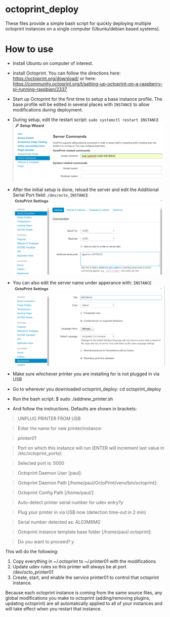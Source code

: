 # octoprint_deploy
These files provide a simple bash script for quickly deploying multiple octoprint instances on a single computer (Ubuntu/debian based systems).

# How to use
* Install Ubuntu on computer of interest.
* Install Octoprint. You can follow the directions here: https://octoprint.org/download/
or here: https://community.octoprint.org/t/setting-up-octoprint-on-a-raspberry-pi-running-raspbian/2337

* Start up Octoprint for the first time to setup a base instance profile. The base profile will be edited in several places with `INSTANCE` to allow modifications during deployment.
* During setup, edit the restart script: `sudo systemctl restart INSTANCE`
![alt text](/deploy_01.png)
* After the initial setup is done, reload the server and edit the Additional Serial Port field: `/dev/octo_INSTANCE`
![alt text](/deploy_02.png)
* You can also edit the server name under apperance with: `INSTANCE`
![alt text](/deploy_03.png)

* Make sure whichever printer you are installing for is not plugged in via USB
* Go to wherever you downloaded octoprint_deploy: cd octoprint_deploy
* Run the bash script: $ sudo ./addnew_printer.sh
* And follow the instructions. Defaults are shown in brackets:

>UNPLUG PRINTER FROM USB

>Enter the name for new printer/instance:

>*printer01*

>Port on which this instance will run (ENTER will increment last value in /etc/octoprint_ports):

>Selected port is: 5000

>Octoprint Daemon User [paul]:


>Octoprint Daemon Path [/home/paul/OctoPrint/venv/bin/octoprint]:


>Octoprint Config Path [/home/paul/]:

>Auto-detect printer serial number for udev entry?*y*

>Plug your printer in via USB now (detection time-out in 2 min)

>Serial number detected as: AL03M8MG

>Octoprint instance template base folder [/home/paul/.octoprint]:

>Do you want to proceed? *y*

This will do the following:

1. Copy everything in ~/.octoprint to ~/.printer01 with the modifications
2. Update udev rules so this printer will always be at port /dev/octo_printer01
3. Create, start, and enable the service printer01 to control that octoprint instance.

Because each octoprint instance is coming from the same source files, any global modifications you make to octoprint (adding/removing plugins, updating octoprint) are all automatically applied to all of your instances and will take effect when you restart that instance.
